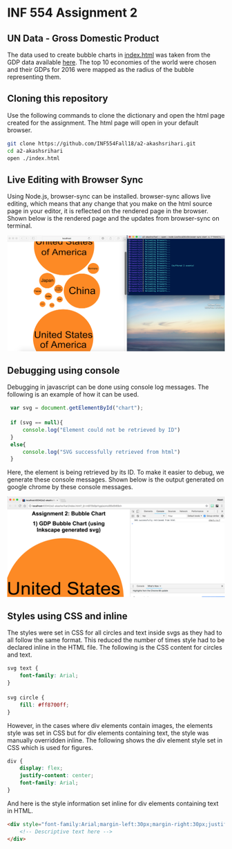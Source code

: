 # INF 554 Assignment 2

## UN Data - Gross Domestic Product

The data used to create bubble charts in [index.html](index.html) was taken from the GDP data available [here](https://docs.google.com/spreadsheets/d/12j52HkDqWc8gR1CMKEu_HGeD7os6rUUxCGyS7XV18qQ/edit#gid=1264931941). The top 10 economies of the world were chosen and their GDPs for 2016 were mapped as the radius of the bubble representing them.

## Cloning this repository

Use the following commands to clone the dictionary and open the html page created for the assignment. The html page will open in your default browser.

```bash
git clone https://github.com/INF554Fall18/a2-akashsrihari.git
cd a2-akashsrihari
open ./index.html
```

## Live Editing with Browser Sync

Using Node.js, browser-sync can be installed. browser-sync allows live editing, which means that any change that you make on the html source page in your editor, it is reflected on the rendered page in the browser. Shown below is the rendered page and the updates from browser-sync on terminal.

![](browser-sync.png)

## Debugging using console

Debugging in javascript can be done using console log messages. The following is an example of how it can be used.

```javascript
 var svg = document.getElementById("chart");

 if (svg == null){
     console.log("Element could not be retrieved by ID")
 }
 else{
     console.log("SVG successfully retrieved from html")
 }
```

Here, the element is being retrieved by its ID. To make it easier to debug, we generate these console messages. Shown below is the output generated on google chrome by these console messages.

![](console%20log.png)

## Styles using CSS and inline

The styles were set in CSS for all circles and text inside svgs as they had to all follow the same format. This reduced the number of times style had to be declared inline in the HTML file. The following is the CSS content for circles and text.

```css
svg text {
    font-family: Arial;
}

svg circle {
    fill: #ff8700ff;
}
```

However, in the cases where div elements contain images, the elements style was set in CSS but for div elements containing text, the style was manually overridden inline. The following shows the div element style set in CSS which is used for figures.
```css
div {
    display: flex;
    justify-content: center;
    font-family: Arial;
}
```

And here is the style information set inline for div elements containing text in HTML.

```html
<div style="font-family:Arial;margin-left:30px;margin-right:30px;justify-content: left;display: block">
    <!-- Descriptive text here -->
</div>
```